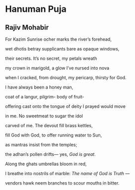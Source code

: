 # Hanuman Puja
## Rajiv Mohabir
For Kazim
Sunrise ocher marks
the river’s forehead,

wet dhotis betray supplicants
bare as opaque windows,

their secrets. It’s no secret,
my petals wreath

my crown in marigold, a glow
I’ve nursed into nova

when I cracked, from drought,
my pericarp, thirsty for God.

I have always been
a honey man,

coat of a langur, pilgrim-
body of fruit-

offering cast onto the tongue
of deity I prayed would move

in me. No sweetmeat
to sugar the idol

carved of me. The devout
fill brass kettles,

fill God with God,
to offer running water to Sun,

as mantras insist
from the temples;

the adhan’s pollen drifts—
yes, _God is great_.

Along the ghats
umbrellas bloom in red,

I breathe into nostrils of marble:
 _The name of God is Truth_ —

vendors hawk neem branches
to scour mouths in bitter.